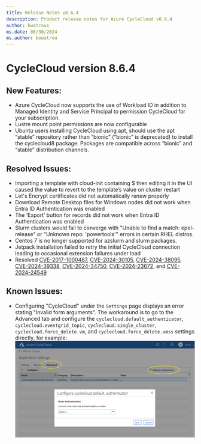 ```yaml
---
title: Release Notes v8.6.4
description: Product release notes for Azure CycleCloud v8.6.4
author: bwatrous
ms.date: 08/30/2024
ms.author: bewatrou
---
```


# CycleCloud version 8.6.4

## New Features:

* Azure CycleCloud now supports the use of Workload ID in addition to Managed Identity and Service Principal to permission CycleCloud for your subscription. 
* Lustre mount point permissions are now configurable 
* Ubuntu users installing CycleCloud using apt, should use the apt “stable” repository rather than “bionic” (“bionic” is deprecated) to install the cyclecloud8 package. Packages are compatible across “bionic” and “stable” distribution channels.


## Resolved Issues:

* Importing a template with cloud-init containing $ then editing it in the UI caused the value to revert to the template’s value on cluster restart 
* Let's Encrypt certificates did not automatically renew properly 
* Download Remote Desktop files for Windows nodes did not work when Entra ID Authentication was enabled 
* The ‘Export’ button for records did not work when Entra ID Authentication was enabled 
* Slurm clusters would fail to converge with "Unable to find a match: epel-release" or "Unknown repo: 'powertools'" errors in certain RHEL distros. 
* Centos 7 is no longer supported for azslurm and slurm packages. 
* Jetpack installation failed to retry the initial CycleCloud connection leading to occasional extension failures under load 
* Resolved [CVE-2017-1000487](https://nvd.nist.gov/vuln/detail/CVE-2017-1000487), [CVE-2024-30105](https://nvd.nist.gov/vuln/detail/CVE-2024-30105), [CVE-2024-38095](https://nvd.nist.gov/vuln/detail/CVE-2024-38095), [CVE-2024-39338](https://nvd.nist.gov/vuln/detail/CVE-2024-39338), [CVE-2024-34750](https://nvd.nist.gov/vuln/detail/CVE-2024-34750), [CVE-2024-23672](https://nvd.nist.gov/vuln/detail/CVE-2024-23672), and [CVE-2024-24549](https://nvd.nist.gov/vuln/detail/CVE-2024-24549) 

## Known Issues:

* Configuring "CycleCloud" under the `Settings` page displays an error stating "Invalid form arguments". The workaround is to go to the Advanced tab and configure the `cyclecloud.default_authenticator`, `cyclecloud.eventgrid_topic`, `cyclecloud.single_cluster`, `cyclecloud.force_delete.vm`, and `cyclecloud.force_delete.vmss` settings directly, for example:
![Setting workaround](settings-workaround-image.png)
